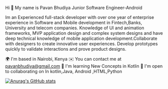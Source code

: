 Hi 👋 My name is Pavan Bhudiya Junior Software Engineer-Android

Im an Experienced full-stack developer with over one year of enterprise experience in Software and Mobile development in Fintech,Banks, University and telecom companies. Knowledge of UI and animation frameworks, MVP application design and complex system designs and have deep technical knowledge of mobile application development.Collaborate with designers to create innovative user experiences. Develop prototypes quickly to validate interactions and prove product designs.

🌍  I'm based in Nairobi, Kenya
✉️  You can contact me at pavanbhudiya@gmail.com
🧠  I'm learning New Concepts in Kotlin
🤝  I'm open to collaborating on In kotlin,Java, Android ,HTML,Python


[![Anurag's GitHub stats](https://github-readme-stats.vercel.app/api?username=Pavan-Bhudiya)](https://github.com/Pavan-Bhudiya/github-readme-stats)
